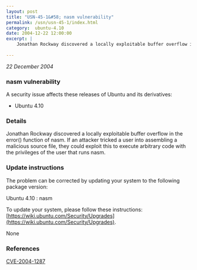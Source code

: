 ```yaml
---
layout: post
title: "USN-45-1&#58; nasm vulnerability"
permalink: /usn/usn-45-1/index.html
category:  ubuntu-4.10
date: 2004-12-22 12:00:00
excerpt: |
    Jonathan Rockway discovered a locally exploitable buffer overflow in the error() function of nasm. If an attacker tricked a user into assembling a malicious source file, they could exploit this to execute arbitrary code with the privileges of the user that runs nasm.
    
--- 
```

 
 

*22 December 2004*

### nasm vulnerability

A security issue affects these releases of Ubuntu and its derivatives:

* Ubuntu 4.10

### Details

Jonathan Rockway discovered a locally exploitable buffer overflow in the error() function of nasm. If an attacker tricked a user into assembling a malicious source file, they could exploit this to execute arbitrary code with the privileges of the user that runs nasm.

### Update instructions

The problem can be corrected by updating your system to the following package version:

Ubuntu 4.10
 : nasm 

To update your system, please follow these instructions: [https://wiki.ubuntu.com/Security/Upgrades](https://wiki.ubuntu.com/Security/Upgrades).

None

### References

 
 [CVE-2004-1287](http://people.ubuntu.com/~ubuntu-security/cve/CVE-2004-1287)
 

